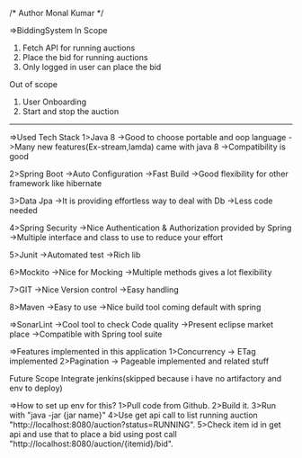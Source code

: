 /*
Author Monal Kumar
*/

=>BiddingSystem
In Scope
1. Fetch API for running auctions
2. Place the bid for running auctions
3. Only logged in user can place the bid

Out of scope
1. User Onboarding
2. Start and stop the auction
-----------------------------------------------------------------------------
=>Used Tech Stack
1>Java 8
->Good to choose portable and oop language
->Many new features(Ex-stream,lamda) came with java 8
->Compatibility is good

2>Spring Boot
->Auto Configuration
->Fast Build
->Good flexibility for other framework like hibernate

3>Data Jpa
->It is providing effortless way to deal with Db
->Less code needed

4>Spring Security
->Nice Authentication & Authorization provided by Spring
->Multiple interface and class to use to reduce your effort

5>Junit
->Automated test
->Rich lib

6>Mockito
->Nice for Mocking
->Multiple methods gives a lot flexibility

7>GIT
->Nice Version control
->Easy handling

8>Maven
->Easy to use
->Nice build tool coming default with spring

=>SonarLint
->Cool tool to check Code quality
->Present eclipse market place
->Compatible with Spring tool suite

=>Features implemented in this application
1>Concurrency          ->        ETag implemented
2>Pagination           ->        Pageable implemented and related stuff

Future Scope
Integrate jenkins(skipped because i have no artifactory and env to deploy)


=>How to set up env for this?
1>Pull code from Github.
2>Build it.
3>Run with "java -jar {jar name}"
4>Use get api call to list running auction "http://localhost:8080/auction?status=RUNNING".
5>Check item id in get api and use that to place a bid using post call "http://localhost:8080/auction/{itemid}/bid".  





